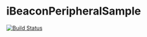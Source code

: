 iBeaconPeripheralSample
=======================

[![Build Status](https://travis-ci.org/travitu/iBeaconPeripheralSample.svg?branch=master)](https://travis-ci.org/travitu/iBeaconPeripheralSample)
